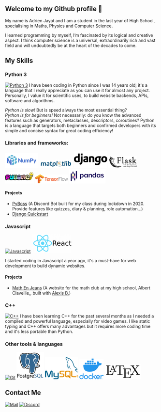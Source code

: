 ## Welcome to my Github profile 👋
My name is Adrien Jayat and I am a student in the last year of High School, specialising in Maths, Physics and Computer Science.

I learned programming by myself, I’m fascinated by its logical and creative aspect. I think computer science is a universal, extraordinarily rich and vast field and will undoubtedly be at the heart of the decades to come.

## My Skills

### Python 3
[![Python 3](https://img.icons8.com/color/75/000000/python.png)](https://python.org)
I have been coding in Python since I was 14 years old; it's a language that I really appreciate as you can use it for almost any project. Personally, I value it for scientific uses, to build website backends, APIs, software and algorithms.
 
*Python is slow!* But is speed always the most essential thing? <br/>
*Python is for beginners!*  Not necessarily: do you know the advanced features such as generators, metaclasses, descriptors, coroutines? Python is a language that targets both beginners and confirmed developers with its simple and concise syntax for great coding efficiency!

### Libraries and frameworks:
[![Numpy](img/Numpy.png)](https://numpy.org/)
[![Matplotlib](img/Matplotlib.png)](https://matplotlib.org/)
[![Django](img/Django.png)](https://www.djangoproject.com/)
[![Flask](img/Flask.png)](https://flask.palletsprojects.com/)
[![Pygame](img/Pygame.png)](https://www.pygame.org/)
[![Tensorflow](img/Tensorflow.png)](https://www.tensorflow.org/)
[![Pandas](img/Pandas.png)](https://pandas.pydata.org/)

#### Projects
- [PyBoss](https://github.com/Adridri24/PyBoss) (A Discord Bot built for my class during lockdown in 2020. Provide features like quizzes, diary & planning, role automation...)
- [Django Quickstart](https://github.com/Adridri24/DjangoOfficialTuto)

### Javascript
[![Javascript](https://img.icons8.com/color/70/000000/javascript.png)](https://developer.mozilla.org/fr/docs/Web/JavaScript)
[![React](img/React.png)](https://fr.reactjs.org/)

I started coding in Javascript a year ago, it's a must-have for web development to build dynamic websites.

#### Projects
 - [Math En Jeans](https://github.com/Adridri24/MEJ) (A website for the math club at my high school, Albert Claveille,, built with
   [Alexis B.](https://github.com/Alexis-ba6))

### C++
[![C++](https://img.icons8.com/color/70/000000/c-plus-plus-logo.png)](https://www.cplusplus.com/)
I have been learning C++ for the past several months as I needed a compiled and powerful language, especially for video games. I like static typing and C++ offers many advantages but it requires more coding time and it's less portable than Python.

### Other tools & languages
[![Git](https://img.icons8.com/color/90/000000/git.png)](https://git-scm.com/)
[![PostgreSQL](img/PostgreSQL.png)](https://www.postgresql.org/)
[![MySQL](img/MySQL.png)](https://www.mysql.com/)
[![Docker](img/Docker.png)](https://www.docker.com/)
[![LaTeX](img/LaTeX.png)](https://www.latex-project.org/)

## Contact Me
[![Mail](https://img.icons8.com/color/40/000000/gmail--v1.png)](mailto:adrien.jayat@protonmail.com) 
[![Discord](https://img.icons8.com/color/40/000000/discord-logo.png)](https://pastebin.com/embed_iframe/YfBQMsV1)
